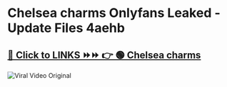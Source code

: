 
 # Chelsea charms Onlyfans Leaked - Update Files 4aehb

## <h2><a href="https://clipsfans.com/Chelsea_charms&ref=git">🔗 Click to LINKS ⏩⏩ 👉 🟢 Chelsea charms </a></h2>

<a href="https://clipsfans.com/Chelsea_charms&ref=git" rel="nofollow" data-target="animated-image.originalLink"><img src="https://i.ibb.co.com/xMMVF88/686577567.gif" alt="Viral Video Original" style="max-width: 100%; display: inline-block;" data-target="animated-image.originalImage"></a>

